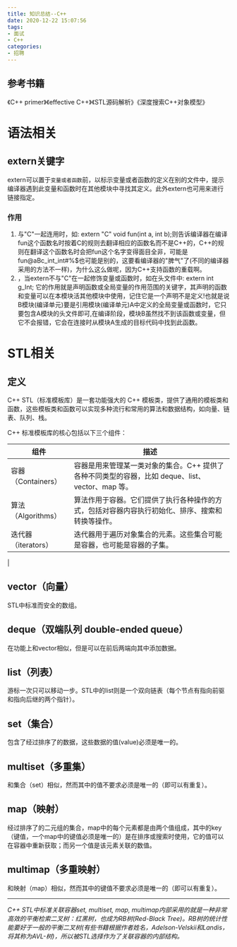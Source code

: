 ```yaml
---
title: 知识总结--C++
date: 2020-12-22 15:07:56
tags:
- 面试 
- C++
categories:
- 招聘
---
```


## 参考书籍
《C++ primer》《effective C++》《STL源码解析》《深度搜索C++对象模型》

# 语法相关

## extern关键字
extern可以置于`变量或者函数`前，以标示变量或者函数的定义在别的文件中，提示编译器遇到此变量和函数时在其他模块中寻找其定义。此外extern也可用来进行链接指定。

### 作用
1. 与"C"一起连用时，如: extern "C" void fun(int a, int b);则告诉编译器在编译fun这个函数名时按着C的规则去翻译相应的函数名而不是C++的，C++的规则在翻译这个函数名时会把fun这个名字变得面目全非，可能是fun@aBc_int_int#%$也可能是别的，这要看编译器的"脾气"了(不同的编译器采用的方法不一样)，为什么这么做呢，因为C++支持函数的重载啊。
2. ，当extern不与"C"在一起修饰变量或函数时，如在头文件中: extern int g_Int; 它的作用就是声明函数或全局变量的作用范围的关键字，其声明的函数和变量可以在本模块活其他模块中使用，记住它是一个声明不是定义!也就是说B模块(编译单元)要是引用模块(编译单元)A中定义的全局变量或函数时，它只要包含A模块的头文件即可,在编译阶段，模块B虽然找不到该函数或变量，但它不会报错，它会在连接时从模块A生成的目标代码中找到此函数。

# STL相关

## 定义
C++ STL（标准模板库）是一套功能强大的 C++ 模板类，提供了通用的模板类和函数，这些模板类和函数可以实现多种流行和常用的算法和数据结构，如向量、链表、队列、栈。

C++ 标准模板库的核心包括以下三个组件：

|  组件   | 描述  |
|  ----  | ----  |
|容器（Containers）|容器是用来管理某一类对象的集合。C++ 提供了各种不同类型的容器，比如 deque、list、vector、map 等。
|算法（Algorithms）|算法作用于容器。它们提供了执行各种操作的方式，包括对容器内容执行初始化、排序、搜索和转换等操作。
|迭代器（iterators）|迭代器用于遍历对象集合的元素。这些集合可能是容器，也可能是容器的子集。
|

## vector（向量）
STL中标准而安全的数组。

## deque（双端队列 double-ended queue）
在功能上和vector相似，但是可以在前后两端向其中添加数据。 

## list（列表）
游标一次只可以移动一步。STL中的list则是一个双向链表（每个节点有指向前驱和指向后继的两个指针）。

## set（集合）
包含了经过排序了的数据，这些数据的值(value)必须是唯一的。

## multiset（多重集）
和集合（set）相似，然而其中的值不要求必须是唯一的（即可以有重复）。

## map（映射）
经过排序了的二元组的集合，map中的每个元素都是由两个值组成，其中的key（键值，一个map中的键值必须是唯一的）是在排序或搜索时使用，它的值可以在容器中重新获取；而另一个值是该元素关联的数值。

## multimap（多重映射）
和映射（map）相似，然而其中的键值不要求必须是唯一的（即可以有重复）。

----
*C++ STL中标准关联容器set, multiset, map, multimap内部采用的就是一种非常高效的平衡检索二叉树：红黑树，也成为RB树(Red-Black Tree)。RB树的统计性能要好于一般的平衡二叉树(有些书籍根据作者姓名，Adelson-Velskii和Landis，将其称为AVL-树)，所以被STL选择作为了关联容器的内部结构。*



